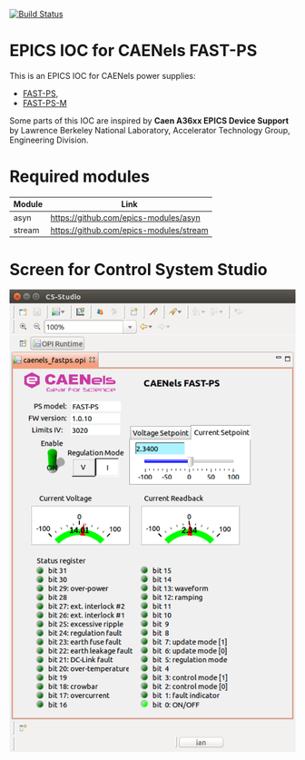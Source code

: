 
[![Build Status](https://travis-ci.org/CAENels/EPICS-CaenelsFastPS.svg?branch=master)](https://travis-ci.org/CAENels/EPICS-CaenelsFastPS)


EPICS IOC for CAENels FAST-PS
=============================

This is an EPICS IOC for CAENels power supplies:

  * [FAST-PS](http://www.caenels.com/products/fast-ps/),
  * [FAST-PS-M](http://www.caenels.com/products/fast-ps-m/)



Some parts of this IOC are inspired by **Caen A36xx EPICS Device Support** by
Lawrence Berkeley National Laboratory, Accelerator Technology Group,
Engineering Division.


Required modules
================

| Module | Link |
| --- | --- |
| asyn | https://github.com/epics-modules/asyn |
| stream | https://github.com/epics-modules/stream |


Screen for Control System Studio
================================

![Screen for CSS](Documentation/fastps_css_screen.png)
